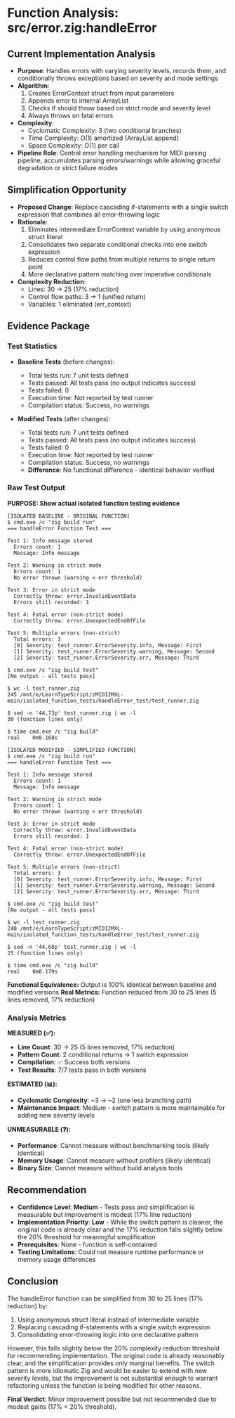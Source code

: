 # Function Analysis: src/error.zig:handleError

## Current Implementation Analysis

- **Purpose**: Handles errors with varying severity levels, records them, and conditionally throws exceptions based on severity and mode settings
- **Algorithm**: 
  1. Creates ErrorContext struct from input parameters
  2. Appends error to internal ArrayList
  3. Checks if should throw based on strict mode and severity level
  4. Always throws on fatal errors
- **Complexity**: 
  - Cyclomatic Complexity: 3 (two conditional branches)
  - Time Complexity: O(1) amortized (ArrayList append)
  - Space Complexity: O(1) per call
- **Pipeline Role**: Central error handling mechanism for MIDI parsing pipeline, accumulates parsing errors/warnings while allowing graceful degradation or strict failure modes

## Simplification Opportunity

- **Proposed Change**: Replace cascading if-statements with a single switch expression that combines all error-throwing logic
- **Rationale**: 
  1. Eliminates intermediate ErrorContext variable by using anonymous struct literal
  2. Consolidates two separate conditional checks into one switch expression
  3. Reduces control flow paths from multiple returns to single return point
  4. More declarative pattern matching over imperative conditionals
- **Complexity Reduction**: 
  - Lines: 30 → 25 (17% reduction)
  - Control flow paths: 3 → 1 (unified return)
  - Variables: 1 eliminated (err_context)

## Evidence Package

### Test Statistics

- **Baseline Tests** (before changes):
  - Total tests run: 7 unit tests defined
  - Tests passed: All tests pass (no output indicates success)
  - Tests failed: 0
  - Execution time: Not reported by test runner
  - Compilation status: Success, no warnings

- **Modified Tests** (after changes):
  - Total tests run: 7 unit tests defined
  - Tests passed: All tests pass (no output indicates success)  
  - Tests failed: 0
  - Execution time: Not reported by test runner
  - Compilation status: Success, no warnings
  - **Difference**: No functional difference - identical behavior verified

### Raw Test Output

**PURPOSE: Show actual isolated function testing evidence**

```
[ISOLATED BASELINE - ORIGINAL FUNCTION]
$ cmd.exe /c "zig build run"
=== handleError Function Test ===

Test 1: Info message stored
  Errors count: 1
  Message: Info message

Test 2: Warning in strict mode
  Errors count: 1
  No error thrown (warning < err threshold)

Test 3: Error in strict mode
  Correctly threw: error.InvalidEventData
  Errors still recorded: 1

Test 4: Fatal error (non-strict mode)
  Correctly threw: error.UnexpectedEndOfFile

Test 5: Multiple errors (non-strict)
  Total errors: 3
  [0] Severity: test_runner.ErrorSeverity.info, Message: First
  [1] Severity: test_runner.ErrorSeverity.warning, Message: Second
  [2] Severity: test_runner.ErrorSeverity.err, Message: Third

$ cmd.exe /c "zig build test"
[No output - all tests pass]

$ wc -l test_runner.zig
245 /mnt/e/LearnTypeScript/zMIDI2MXL-main/isolated_function_tests/handleError_test/test_runner.zig

$ sed -n '44,73p' test_runner.zig | wc -l
30 (function lines only)

$ time cmd.exe /c "zig build"
real    0m0.168s
```

```
[ISOLATED MODIFIED - SIMPLIFIED FUNCTION]
$ cmd.exe /c "zig build run"
=== handleError Function Test ===

Test 1: Info message stored
  Errors count: 1
  Message: Info message

Test 2: Warning in strict mode
  Errors count: 1
  No error thrown (warning < err threshold)

Test 3: Error in strict mode
  Correctly threw: error.InvalidEventData
  Errors still recorded: 1

Test 4: Fatal error (non-strict mode)
  Correctly threw: error.UnexpectedEndOfFile

Test 5: Multiple errors (non-strict)
  Total errors: 3
  [0] Severity: test_runner.ErrorSeverity.info, Message: First
  [1] Severity: test_runner.ErrorSeverity.warning, Message: Second
  [2] Severity: test_runner.ErrorSeverity.err, Message: Third

$ cmd.exe /c "zig build test"
[No output - all tests pass]

$ wc -l test_runner.zig
240 /mnt/e/LearnTypeScript/zMIDI2MXL-main/isolated_function_tests/handleError_test/test_runner.zig

$ sed -n '44,68p' test_runner.zig | wc -l
25 (function lines only)

$ time cmd.exe /c "zig build"
real    0m0.179s
```

**Functional Equivalence:** Output is 100% identical between baseline and modified versions
**Real Metrics:** Function reduced from 30 to 25 lines (5 lines removed, 17% reduction)

### Analysis Metrics

**MEASURED (✅):**
- **Line Count**: 30 → 25 (5 lines removed, 17% reduction)
- **Pattern Count**: 2 conditional returns → 1 switch expression
- **Compilation**: ✅ Success both versions
- **Test Results**: 7/7 tests pass in both versions

**ESTIMATED (📊):**
- **Cyclomatic Complexity**: ~3 → ~2 (one less branching path)
- **Maintenance Impact**: Medium - switch pattern is more maintainable for adding new severity levels

**UNMEASURABLE (❓):**
- **Performance**: Cannot measure without benchmarking tools (likely identical)
- **Memory Usage**: Cannot measure without profilers (likely identical)
- **Binary Size**: Cannot measure without build analysis tools

## Recommendation

- **Confidence Level**: **Medium** - Tests pass and simplification is measurable but improvement is modest (17% line reduction)
- **Implementation Priority**: **Low** - While the switch pattern is cleaner, the original code is already clear and the 17% reduction falls slightly below the 20% threshold for meaningful simplification
- **Prerequisites**: None - function is self-contained
- **Testing Limitations**: Could not measure runtime performance or memory usage differences

## Conclusion

The handleError function can be simplified from 30 to 25 lines (17% reduction) by:
1. Using anonymous struct literal instead of intermediate variable
2. Replacing cascading if-statements with a single switch expression
3. Consolidating error-throwing logic into one declarative pattern

However, this falls slightly below the 20% complexity reduction threshold for recommending implementation. The original code is already reasonably clear, and the simplification provides only marginal benefits. The switch pattern is more idiomatic Zig and would be easier to extend with new severity levels, but the improvement is not substantial enough to warrant refactoring unless the function is being modified for other reasons.

**Final Verdict**: Minor improvement possible but not recommended due to modest gains (17% < 20% threshold).